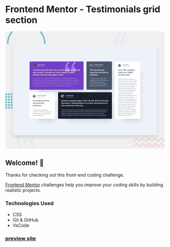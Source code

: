 # Frontend Mentor - Testimonials grid section

![Design preview for the Testimonials grid section coding challenge](./design/desktop-preview.jpg)

## Welcome! 👋

Thanks for checking out this front-end coding challenge.

[Frontend Mentor](https://www.frontendmentor.io) challenges help you improve your coding skills by building realistic projects.

### Technologies Used

- CSS
- Git & GitHub
- VsCode

### [preview site](https://ismailakinkunmi.github.io/Testimonials-grid-section/)
